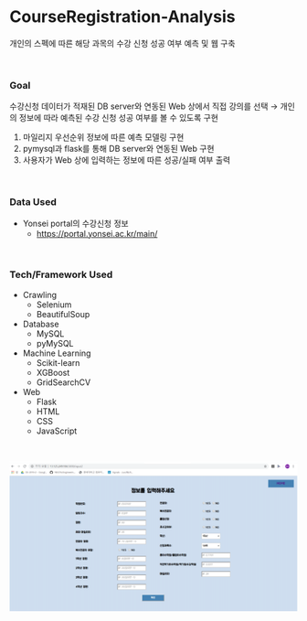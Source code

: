 # CourseRegistration-Analysis

개인의 스펙에 따른 해당 과목의 수강 신청 성공 여부 예측 및 웹 구축

<br>

### Goal

수강신청 데이터가 적재된 DB server와 연동된 Web 상에서 직접 강의를 선택
	→ 개인의 정보에 따라 예측된 수강 신청 성공 여부를 볼 수 있도록 구현

1. 마일리지 우선순위 정보에 따른 예측 모델링 구현
2. pymysql과 flask를 통해 DB server와 연동된 Web 구현
3. 사용자가 Web 상에 입력하는 정보에 따른 성공/실패 여부 출력

<br>

### Data Used

- Yonsei portal의 수강신청 정보
  - https://portal.yonsei.ac.kr/main/

<br>

### Tech/Framework Used

- Crawling
  - Selenium
  - BeautifulSoup
- Database
  - MySQL
  - pyMySQL
- Machine Learning
  - Scikit-learn
  - XGBoost
  - GridSearchCV
- Web
  - Flask
  - HTML
  - CSS
  - JavaScript

<br>

![1587660723280](1587660723280.png)
